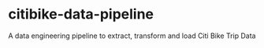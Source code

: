 # citibike-data-pipeline
A data engineering pipeline to extract, transform and load Citi Bike Trip Data
